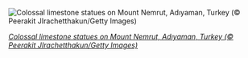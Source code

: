 
![Colossal limestone statues on Mount Nemrut, Adıyaman, Turkey (© Peerakit JIrachetthakun/Getty Images)](https://cn.bing.com//th?id=OHR.MountNemrut_EN-US9552662409_1920x1080.jpg&rf=LaDigue_1920x1080.jpg&pid=hp)

*[Colossal limestone statues on Mount Nemrut, Adıyaman, Turkey (© Peerakit JIrachetthakun/Getty Images)](https://www.bing.com/search?q=mount+nemrut&form=hpcapt&filters=HpDate%3a%2220210203_0800%22)*

